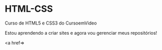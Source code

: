 # HTML-CSS
 Curso de HTML5 e CSS3 do CursoemVideo

Estou aprendendo a criar sites e agora vou gerenciar meus repositórios!

<a href=>